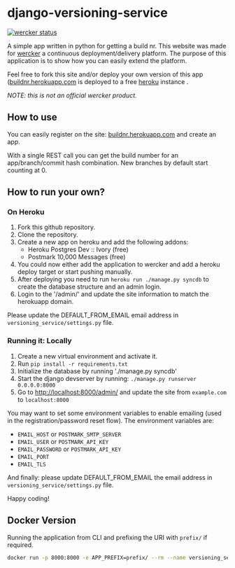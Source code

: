 django-versioning-service
=========================

[![wercker status](https://app.wercker.com/status/202bf54a2298603b81477fc5ddf49c2d/m "wercker status")](https://app.wercker.com/project/bykey/202bf54a2298603b81477fc5ddf49c2d)

A simple app written in python for getting a build nr. This website was made
for [wercker](https://wercker.com) a continuous deployment/delivery platform.
The purpose of this application is to show how you can easily extend the
platform.


Feel free to fork this site and/or deploy your own version of this app
([buildnr.herokuapp.com](http://buildnr.herokuapp.com) is deployed to a free
[heroku](http://heroku.com) instance .

_NOTE: this is not an official wercker product._

## How to use ##

You can easily register on the site: [buildnr.herokuapp.com](http://buildnr.herokuapp.com/) and create
an app.

With a single REST call you can get the build number for an app/branch/commit
hash combination. New branches by default start counting at 0.


## How to run your own? ##

### On Heroku ###

1. Fork this github repository.
2. Clone the repository.
3. Create a new app on heroku and add the following addons:
    * Heroku Postgres Dev :: Ivory (free)
    * Postmark 10,000 Messages (free)
4. You could now either add the application to wercker and add a heroku deploy
target or start pushing manually.
5. After deploying you need to run `heroku run ./manage.py syncdb` to create
the database structure and an admin login.
6. Login to the '/admin/' and update the site information to match the herokuapp
 domain.

Please update the DEFAULT_FROM_EMAIL email address in
`versioning_service/settings.py` file.

### Running it: Locally ###

1. Create a new virtual environment and activate it.
2. Run `pip install -r requirements.txt`
3. Initialize the database by running './manage.py syncdb'
4. Start the django devserver by running: `./manage.py runserver 0.0.0.0:8000`
5. Go to [http://localhost:8000/admin/](http://localhost:8000/admin/) and
update the site from `example.com` to `localhost:8000`

You may want to set some environment variables to enable emailing (used in the
registration/password reset flow). The environment variables are:

* `EMAIL_HOST` or `POSTMARK_SMTP_SERVER`
* `EMAIL_USER` or `POSTMARK_API_KEY`
* `EMAIL_PASSWORD` or `POSTMARK_API_KEY`
* `EMAIL_PORT`
* `EMAIL_TLS`

And finally: please update DEFAULT_FROM_EMAIL the email address in
`versioning_service/settings.py` file.

Happy coding!

## Docker Version

Running the application from CLI and prefixing the URI with `prefix/` if required.

```bash
docker run -p 8000:8000 -e APP_PREFIX=prefix/ --rm --name versioning_service petrica/versioning_service
```